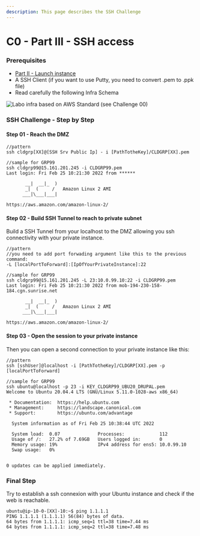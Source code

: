 ```yaml
---
description: This page describes the SSH Challenge
---
```


# C0 - Part III - SSH access

### Prerequisites

* [Part II - Launch instance](c1-part-ii-launch-instance.md)
* A SSH Client (if you want to use Putty, you need to convert .pem to .ppk file)
* Read carefully the following Infra Schema

![Labo infra based on AWS Standard (see Challenge 00)](../../.gitbook/assets/CLD\_Infra\_Labo0.png)

### SSH Challenge - Step by Step

#### Step 01 - Reach the DMZ

```
//pattern
ssh cldgrp[XX]@[SSH Srv Public Ip] - i [PathTotheKey]/CLDGRP[XX].pem

//sample for GRP99
ssh cldgrp99@15.161.201.245 -i CLDGRP99.pem
Last login: Fri Feb 25 10:21:30 2022 from ******

       __|  __|_  )
       _|  (     /   Amazon Linux 2 AMI
      ___|\___|___|

https://aws.amazon.com/amazon-linux-2/
```

#### Step 02 - Build SSH Tunnel to reach to private subnet

Build a SSH Tunnel from your localhost to the DMZ allowing you ssh connectivity with your private instance.

```
//pattern
//you need to add port forwading argument like this to the previous command:
-L [localPortToForward]:[IpOfYourPrivateInstance]:22

//sample for GRP99
ssh cldgrp99@15.161.201.245 -L 23:10.0.99.10:22 -i CLDGRP99.pem
Last login: Fri Feb 25 10:21:30 2022 from mob-194-230-158-184.cgn.sunrise.net

       __|  __|_  )
       _|  (     /   Amazon Linux 2 AMI
      ___|\___|___|

https://aws.amazon.com/amazon-linux-2/
```

#### Step 03 - Open the session to your private instance

Then you can open a second connection to your private instance like this:

```
//pattern
ssh [sshUser]@localhost -i [PathTotheKey]/CLDGRP[XX].pem -p [localPortToForward]

//sample for GRP99
ssh ubuntu@localhost -p 23 -i KEY_CLDGRP99_UBU20_DRUPAL.pem
Welcome to Ubuntu 20.04.4 LTS (GNU/Linux 5.11.0-1028-aws x86_64)

 * Documentation:  https://help.ubuntu.com
 * Management:     https://landscape.canonical.com
 * Support:        https://ubuntu.com/advantage

  System information as of Fri Feb 25 10:38:44 UTC 2022

  System load:  0.07              Processes:             112
  Usage of /:   27.2% of 7.69GB   Users logged in:       0
  Memory usage: 19%               IPv4 address for ens5: 10.0.99.10
  Swap usage:   0%


0 updates can be applied immediately.
```

### Final Step

Try to establish a ssh connexion with your Ubuntu instance and check if the web is reachable.

```
ubuntu@ip-10-0-[XX]-10:~$ ping 1.1.1.1
PING 1.1.1.1 (1.1.1.1) 56(84) bytes of data.
64 bytes from 1.1.1.1: icmp_seq=1 ttl=38 time=7.44 ms
64 bytes from 1.1.1.1: icmp_seq=2 ttl=38 time=7.48 ms
```



